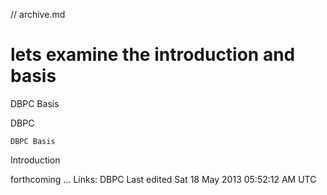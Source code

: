 // archive.md

# lets examine the introduction and basis


DBPC Basis

DBPC

    DBPC Basis

Introduction

forthcoming ...
Links: DBPC
Last edited Sat 18 May 2013 05:52:12 AM UTC

